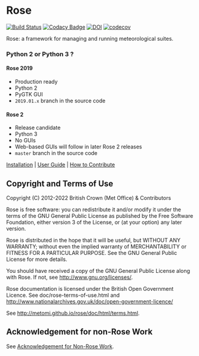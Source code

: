 # Rose

[![Build Status](https://travis-ci.org/metomi/rose.svg?branch=master)](https://travis-ci.org/metomi/rose)
[![Codacy Badge](https://api.codacy.com/project/badge/Grade/ad021a33e7a64b398f792305dd901795)](https://www.codacy.com/app/metomi/rose?utm_source=github.com&amp;utm_medium=referral&amp;utm_content=metomi/rose&amp;utm_campaign=Badge_Grade)
[![DOI](https://zenodo.org/badge/6223866.svg)](https://zenodo.org/badge/latestdoi/6223866)
[![codecov](https://codecov.io/gh/metomi/rose/branch/master/graph/badge.svg)](https://codecov.io/gh/metomi/rose)

Rose: a framework for managing and running meteorological suites.

### Python 2 or Python 3 ?

#### Rose 2019

- Production ready
- Python 2
- PyGTK GUI
- `2019.01.x` branch in the source code

#### Rose 2

- Release candidate
- Python 3
- No GUIs
- Web-based GUIs will follow in later Rose 2 releases
- `master` branch in the source code

[Installation](http://metomi.github.io/rose/doc/html/installation.html) |
[User Guide](http://metomi.github.io/rose/) |
[How to Contribute](https://github.com/metomi/rose/blob/master/CONTRIBUTING.md)

## Copyright and Terms of Use

Copyright (C) 2012-<span actions:bind='current-year'>2022</span> British Crown (Met Office) &amp; Contributors

Rose is free software: you can redistribute it and/or modify
it under the terms of the GNU General Public License as published by
the Free Software Foundation, either version 3 of the License, or
(at your option) any later version.

Rose is distributed in the hope that it will be useful,
but WITHOUT ANY WARRANTY; without even the implied warranty of
MERCHANTABILITY or FITNESS FOR A PARTICULAR PURPOSE.  See the
GNU General Public License for more details.

You should have received a copy of the GNU General Public License
along with Rose. If not, see <http://www.gnu.org/licenses/>.

Rose documentation is licensed under the British Open Government
Licence. See doc/rose-terms-of-use.html and
<http://www.nationalarchives.gov.uk/doc/open-government-licence/>

See <http://metomi.github.io/rose/doc/html/terms.html>.

## Acknowledgement for non-Rose Work

See [Acknowledgement for Non-Rose Work](https://github.com/metomi/rose/blob/master/ACKNOWLEDGEMENT.md).
